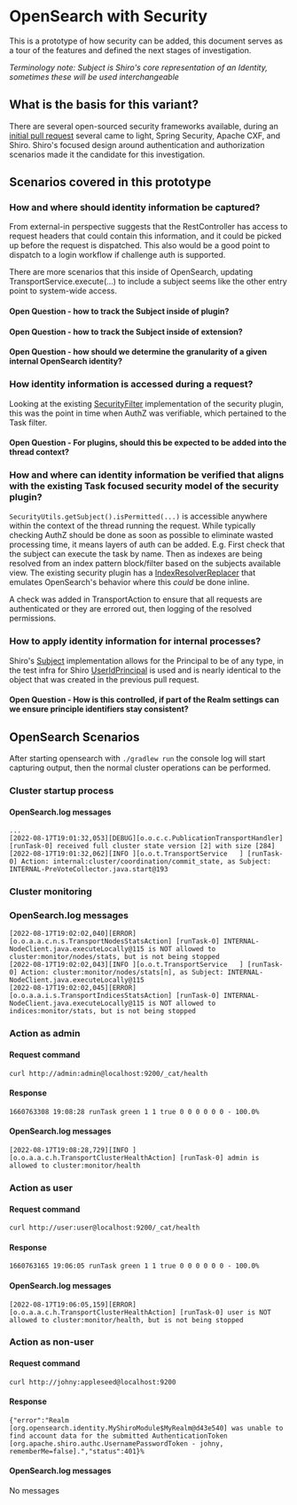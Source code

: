 # OpenSearch with Security

This is a prototype of how security can be added, this document serves as a tour of the features and defined the next stages of investigation.

_Terminology note: Subject is Shiro's core representation of an Identity, sometimes these will be used interchangeable_

## What is the basis for this variant?

There are several open-sourced security frameworks available, during an [initial pull request](https://github.com/opensearch-project/OpenSearch/pull/4028#issuecomment-1198385167) several came to light, Spring Security, Apache CXF, and Shiro. Shiro's focused design around authentication and authorization scenarios made it the candidate for this investigation.

## Scenarios covered in this prototype

### How and where should identity information be captured?
From external-in perspective suggests that the RestController has access to request headers that could contain this information, and it could be picked up before the request is dispatched.  This also would be a good point to dispatch to a login workflow if challenge auth is supported.

There are more scenarios that this inside of OpenSearch, updating TransportService.execute(...) to include a subject seems like the other entry point to system-wide access.

#### Open Question - how to track the Subject inside of plugin?
#### Open Question - how to track the Subject inside of extension?
#### Open Question - how should we determine the granularity of a given internal OpenSearch identity?

### How identity information is accessed during a request?
Looking at the existing [SecurityFilter](https://github.com/opensearch-project/security/blob/main/src/main/java/org/opensearch/security/filter/SecurityFilter.java) implementation of the security plugin, this was the point in time when AuthZ was verifiable, which pertained to the Task filter.

#### Open Question - For plugins, should this be expected to be added into the thread context?

### How and where can identity information be verified that aligns with the existing Task focused security model of the security plugin?
`SecurityUtils.getSubject().isPermitted(...)` is accessible anywhere within the context of the thread running the request.  While typically checking AuthZ should be done as soon as possible to eliminate wasted processing time, it means layers of auth can be added.  E.g. First check that the subject can execute the task by name.  Then as indexes are being resolved from an index pattern block/filter based on the subjects available view.  The existing security plugin has a [IndexResolverReplacer](https://github.com/opensearch-project/security/blob/main/src/main/java/org/opensearch/security/resolver/IndexResolverReplacer.java) that emulates OpenSearch's behavior where this _could_ be done inline.

A check was added in TransportAction to ensure that all requests are authenticated or they are errored out, then logging of the resolved permissions.

### How to apply identity information for internal processes?
Shiro's [Subject](https://shiro.apache.org/static/1.9.1/apidocs/org/apache/shiro/subject/Subject.html) implementation allows for the Principal to be of any type, in the test infra for Shiro [UserIdPrincipal](https://github.com/apache/shiro/blob/df81077726b407f905ba16a9f57ba731b7736375/core/src/test/java/org/apache/shiro/realm/UserIdPrincipal.java) is used and is nearly identical to the object that was created in the previous pull request.

#### Open Question - How is this controlled, if part of the Realm settings can we ensure principle identifiers stay consistent?

## OpenSearch Scenarios

After starting opensearch with `./gradlew run` the console log will start capturing output, then the normal cluster operations can be performed.

### Cluster startup process
#### OpenSearch.log messages
```text
...
[2022-08-17T19:01:32,053][DEBUG][o.o.c.c.PublicationTransportHandler] [runTask-0] received full cluster state version [2] with size [284]
[2022-08-17T19:01:32,062][INFO ][o.o.t.TransportService   ] [runTask-0] Action: internal:cluster/coordination/commit_state, as Subject: INTERNAL-PreVoteCollector.java.start@193
```

### Cluster monitoring
### OpenSearch.log messages
```text
[2022-08-17T19:02:02,040][ERROR][o.o.a.a.c.n.s.TransportNodesStatsAction] [runTask-0] INTERNAL-NodeClient.java.executeLocally@115 is NOT allowed to cluster:monitor/nodes/stats, but is not being stopped
[2022-08-17T19:02:02,043][INFO ][o.o.t.TransportService   ] [runTask-0] Action: cluster:monitor/nodes/stats[n], as Subject: INTERNAL-NodeClient.java.executeLocally@115
[2022-08-17T19:02:02,045][ERROR][o.o.a.a.i.s.TransportIndicesStatsAction] [runTask-0] INTERNAL-NodeClient.java.executeLocally@115 is NOT allowed to indices:monitor/stats, but is not being stopped
```

### Action as admin

#### Request command
`curl http://admin:admin@localhost:9200/_cat/health`

#### Response
```text
1660763308 19:08:28 runTask green 1 1 true 0 0 0 0 0 0 - 100.0%
```

#### OpenSearch.log messages
```text
[2022-08-17T19:08:28,729][INFO ][o.o.a.a.c.h.TransportClusterHealthAction] [runTask-0] admin is allowed to cluster:monitor/health
```

### Action as user

#### Request command
`curl http://user:user@localhost:9200/_cat/health`

#### Response
```text
1660763165 19:06:05 runTask green 1 1 true 0 0 0 0 0 0 - 100.0%
```

#### OpenSearch.log messages
```text
[2022-08-17T19:06:05,159][ERROR][o.o.a.a.c.h.TransportClusterHealthAction] [runTask-0] user is NOT allowed to cluster:monitor/health, but is not being stopped
```

### Action as non-user

#### Request command
`curl http://johny:appleseed@localhost:9200`

#### Response
```text
{"error":"Realm [org.opensearch.identity.MyShiroModule$MyRealm@d43e540] was unable to find account data for the submitted AuthenticationToken [org.apache.shiro.authc.UsernamePasswordToken - johny, rememberMe=false].","status":401}%
```

#### OpenSearch.log messages
No messages
